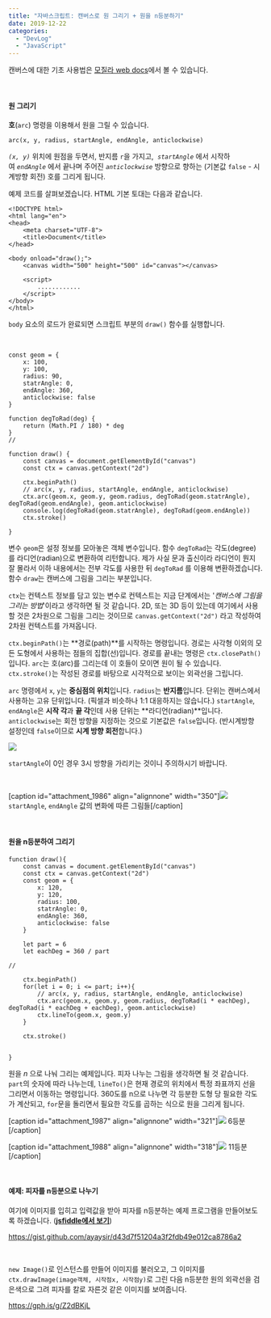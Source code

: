 ```yaml
---
title: "자바스크립트: 캔버스로 원 그리기 + 원을 n등분하기"
date: 2019-12-22
categories: 
  - "DevLog"
  - "JavaScript"
---
```


캔버스에 대한 기초 사용법은 [모질라 web docs](https://developer.mozilla.org/ko/docs/Web/HTML/Canvas/Tutorial/Basic_usage)에서 볼 수 있습니다.

 

#### **원 그리기**

**호**(`arc`) 명령을 이용해서 원을 그릴 수 있습니다.

```
arc(x, y, radius, startAngle, endAngle, anticlockwise)
```

_`(x, y)`_ 위치에 원점을 두면서, 반지름 `r`을 가지고,  _`startAngle`_ 에서 시작하여 _`endAngle`_ 에서 끝나며 주어진 _`anticlockwise`_ 방향으로 향하는 (기본값 `false` - 시계방향 회전) 호를 그리게 됩니다.

예제 코드를 살펴보겠습니다. HTML 기본 토대는 다음과 같습니다.

```
<!DOCTYPE html>
<html lang="en">
<head>
    <meta charset="UTF-8">
    <title>Document</title>
</head>

<body onload="draw();">
    <canvas width="500" height="500" id="canvas"></canvas>

    <script>
        ............
    </script>
</body>
</html>
```

`body` 요소의 로드가 완료되면 스크립트 부분의 `draw()` 함수를 실행합니다.

 

```
const geom = {
    x: 100,
    y: 100,
    radius: 90,
    statrAngle: 0,
    endAngle: 360,
    anticlockwise: false
}

function degToRad(deg) {
    return (Math.PI / 180) * deg
}
//

function draw() {
    const canvas = document.getElementById("canvas")
    const ctx = canvas.getContext("2d")

    ctx.beginPath()
    // arc(x, y, radius, startAngle, endAngle, anticlockwise)
    ctx.arc(geom.x, geom.y, geom.radius, degToRad(geom.statrAngle), degToRad(geom.endAngle), geom.anticlockwise)
    console.log(degToRad(geom.statrAngle), degToRad(geom.endAngle))
    ctx.stroke()

}
```

변수 `geom`은 설정 정보를 모아놓은 객체 변수입니다. 함수 `degToRad`는 각도(degree)를 라디언(radian)으로 변환하여 리턴합니다. 제가 사실 문과 출신이라 라디언이 뭔지 잘 몰라서 이하 내용에서는 전부 각도를 사용한 뒤 `degToRad` 를 이용해 변환하겠습니다. 함수 `draw`는 캔버스에 그림을 그리는 부분입니다.

`ctx`는 컨텍스트 정보를 담고 있는 변수로 컨텍스트는 지금 단계에서는 '_캔버스에 그림을 그리는 방법_'이라고 생각하면 될 것 같습니다. 2D, 또는 3D 등이 있는데 여기에서 사용할 것은 2차원으로 그림을 그리는 것이므로 `canvas.getContext("2d")` 라고 작성하여 2차원 컨텍스트를 가져옵니다.

`ctx.beginPath()`는 **경로(path)**를 시작하는 명령입니다. 경로는 사각형 이외의 모든 도형에서 사용하는 점들의 집합(선)입니다. 경로를 끝내는 명령은 `ctx.closePath()` 입니다. `arc`는 호(arc)를 그리는데 이 호들이 모이면 원이 될 수 있습니다. `ctx.stroke()`는 작성된 경로를 바탕으로 시각적으로 보이는 외곽선을 그립니다.

`arc` 명령에서 `x`, `y`는 **중심점의 위치**입니다. `radius`는 **반지름**입니다. 단위는 캔버스에서 사용하는 고유 단위입니다. (픽셀과 비슷하나 1:1 대응하지는 않습니다.) `startAngle`, `endAngle`은 **시작 각**과 **끝 각**인데 사용 단위는 **라디언(radian)**입니다. `anticlockwise`는 회전 방향을 지정하는 것으로 기본값은 `false`입니다. (반시계방향 설정인데 `false`이므로 **시계 방향 회전**합니다.)

![](./assets/img/wp-content/uploads/2019/12/스크린샷-2019-12-23-오전-12.34.33.png)

`startAngle`이 0인 경우 3시 방향을 가리키는 것이니 주의하시기 바랍니다.

 

\[caption id="attachment\_1986" align="alignnone" width="350"\]![](./assets/img/wp-content/uploads/2019/12/스크린샷-2019-12-23-오전-12.48.33.png) `startAngle`, `endAngle` 값의 변화에 따른 그림들\[/caption\]

 

#### **원을 n등분하여 그리기**

```
function draw(){
    const canvas = document.getElementById("canvas")
    const ctx = canvas.getContext("2d")
    const geom = {
        x: 120,
        y: 120,
        radius: 100,
        statrAngle: 0,
        endAngle: 360,
        anticlockwise: false
    }
    
    let part = 6
    let eachDeg = 360 / part

//
    
    ctx.beginPath()
    for(let i = 0; i <= part; i++){
        // arc(x, y, radius, startAngle, endAngle, anticlockwise)
        ctx.arc(geom.x, geom.y, geom.radius, degToRad(i * eachDeg), degToRad(i * eachDeg + eachDeg), geom.anticlockwise)
        ctx.lineTo(geom.x, geom.y)
    }

    ctx.stroke()

    
}
```

원을 _n_ 으로 나눠 그리는 예제입니다. 피자 나누는 그림을 생각하면 될 것 같습니다. `part`의 숫자에 따라 나누는데, `lineTo()`은 현재 경로의 위치에서 특정 좌표까지 선을 그리면서 이동하는 명령입니다. 360도를 n으로 나누면 각 등분한 도형 당 필요한 각도가 계산되고, `for`문을 돌리면서 필요한 각도를 곱하는 식으로 원을 그리게 됩니다.

\[caption id="attachment\_1987" align="alignnone" width="321"\]![](./assets/img/wp-content/uploads/2019/12/스크린샷-2019-12-23-오전-12.55.27.png) 6등분\[/caption\]

\[caption id="attachment\_1988" align="alignnone" width="318"\]![](./assets/img/wp-content/uploads/2019/12/스크린샷-2019-12-23-오전-12.56.04.png) 11등분\[/caption\]

 

#### **예제: 피자를 n등분으로 나누기**

여기에 이미지를 입히고 입력값을 받아 피자를 n등분하는 예제 프로그램을 만들어보도록 하겠습니다. ([**jsfiddle에서 보기**](https://jsfiddle.net/BGSMM/agof16cu/7/))

https://gist.github.com/ayaysir/d43d7f51204a3f2fdb49e012ca8786a2

 

`new Image()`로 인스턴스를 만들어 이미지를 불러오고, 그 이미지를 `ctx.drawImage(image객체, 시작점x, 시작점y)`로 그린 다음 n등분한 원의 외곽선을 검은색으로 그려 피자를 칼로 자른것 같은 이미지를 보여줍니다.

https://gph.is/g/Z2dBKjL
